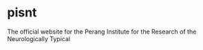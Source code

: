 # pisnt
The official website for the Perang Institute for the Research of the Neurologically Typical 
